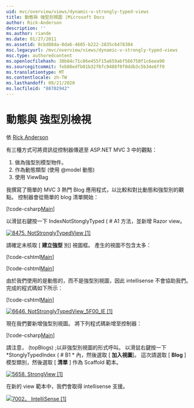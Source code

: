 ```yaml
---
uid: mvc/overview/views/dynamic-v-strongly-typed-views
title: 動態與 強型別視圖 |Microsoft Docs
author: Rick-Anderson
description: ''
ms.author: riande
ms.date: 01/27/2011
ms.assetid: 0cbd88da-0da6-4605-b222-2835c6478304
msc.legacyurl: /mvc/overview/views/dynamic-v-strongly-typed-views
msc.type: authoredcontent
ms.openlocfilehash: 30b84c71c86e455f15a659abf566750f1c6eea90
ms.sourcegitcommit: feb88edfb01b32f6fc9488f0f0ddb3c5b34e6ff0
ms.translationtype: MT
ms.contentlocale: zh-TW
ms.lasthandoff: 08/21/2020
ms.locfileid: "88702942"
---
```

# <a name="dynamic-v-strongly-typed-views"></a>動態與 強型別檢視

依 [Rick Anderson](https://twitter.com/RickAndMSFT)

有三種方式可將資訊從控制器傳遞至 ASP.NET MVC 3 中的觀點：

1. 做為強型別模型物件。
2. 作為動態類型 (使用 @model 動態) 
3. 使用 ViewBag

我撰寫了簡單的 MVC 3 熱門 Blog 應用程式，以比較和對比動態和強型別的觀點。 控制器會從簡單的 blog 清單開始：

[!code-csharp[Main](dynamic-v-strongly-typed-views/samples/sample1.cs)]

以滑鼠右鍵按一下 IndexNotStonglyTyped ( # A1 方法，並新增 Razor view。

[![8475. NotStronglyTypedView [1]](dynamic-v-strongly-typed-views/_static/image2.png)](dynamic-v-strongly-typed-views/_static/image1.png)

請確定未核取 [ **建立強型** 別] 視圖框。 產生的視圖不包含太多：

[!code-cshtml[Main](dynamic-v-strongly-typed-views/samples/sample2.cshtml)]

[!code-cshtml[Main](dynamic-v-strongly-typed-views/samples/sample3.cshtml)]

由於我們使用的是動態的，而不是強型別視圖，因此 intellisense 不會協助我們。 完成的程式碼如下所示：

[!code-cshtml[Main](dynamic-v-strongly-typed-views/samples/sample4.cshtml)]

[![6646. NotStronglyTypedView_5F00_IE [1]](dynamic-v-strongly-typed-views/_static/image4.png)](dynamic-v-strongly-typed-views/_static/image3.png)

現在我們要新增強型別視圖。 將下列程式碼新增至控制器：

[!code-csharp[Main](dynamic-v-strongly-typed-views/samples/sample5.cs)]

請注意， (topBlogs) ;以非強型別視圖的形式呼叫。 以滑鼠右鍵按一下 *StonglyTypedIndex ( # B1 * 內，然後選取 [ **加入視圖**]。 這次請選取 [ **Blog** ] 模型類別，然後選取 [ **清單** ] 作為 Scaffold 範本。

[![5658. StrongView [1]](dynamic-v-strongly-typed-views/_static/image6.png)](dynamic-v-strongly-typed-views/_static/image5.png)

在新的 view 範本中，我們會取得 intellisense 支援。

[![7002。 IntelliSense [1]](dynamic-v-strongly-typed-views/_static/image8.png)](dynamic-v-strongly-typed-views/_static/image7.png)
